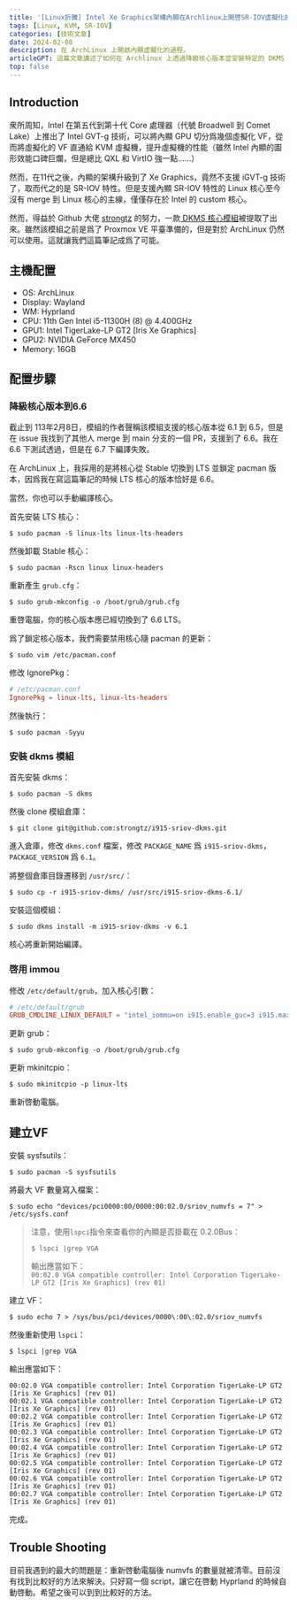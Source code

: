 ```yaml
---
title: '[Linux折騰] Intel Xe Graphics架構內顯在Archlinux上開啓SR-IOV虛擬化的過程'
tags: [Linux, KVM, SR-IOV]
categories: [技術文章]
date: 2024-02-08
description: 在 ArchLinux 上開啟內顯虛擬化的過程。
articleGPT: 這篇文章講述了如何在 Archlinux 上透過降級核心版本並安裝特定的 DKMS 模組來啟用 Intel Xe Graphics 內顯的 SR-IOV 虛擬化功能。
top: false
---
```


## Introduction

衆所周知，Intel 在第五代到第十代 Core 處理器（代號 Broadwell 到 Comet Lake）上推出了 Intel GVT-g 技術，可以將內顯 GPU 切分爲幾個虛擬化 VF，從而將虛擬化的 VF 直通給 KVM 虛擬機，提升虛擬機的性能（雖然 Intel 內顯的圖形效能口碑巨爛，但是總比 QXL 和 VirtIO 強一點……）

然而，在11代之後，內顯的架構升級到了 Xe Graphics，竟然不支援 iGVT-g 技術了，取而代之的是 SR-IOV 特性。但是支援內顯 SR-IOV 特性的 Linux 核心至今沒有 merge 到 Linux 核心的主線，僅僅存在於 Intel 的 custom 核心。

然而，得益於 Github 大佬 <a href="https://github.com/strongtz">strongtz</a> 的努力，一款<a href="https://github.com/strongtz/i915-sriov-dkms"> DKMS 核心模組</a>被提取了出來。雖然該模組之前是爲了 Proxmox VE 平臺準備的，但是對於 ArchLinux 仍然可以使用。這就讓我們這篇筆記成爲了可能。

## 主機配置

- OS: ArchLinux
- Display: Wayland
- WM: Hyprland
- CPU: 11th Gen Intel i5-11300H (8) @ 4.400GHz
- GPU1: Intel TigerLake-LP GT2 [Iris Xe Graphics]
- GPU2: NVIDIA GeForce MX450
- Memory: 16GB

## 配置步驟

### 降級核心版本到6.6

截止到 113年2月8日，模組的作者聲稱該模組支援的核心版本從 6.1 到 6.5，但是在 issue 我找到了其他人 merge 到 main 分支的一個 PR，支援到了 6.6。我在 6.6 下測試透過，但是在 6.7 下編譯失敗。

在 ArchLinux 上，我採用的是將核心從 Stable 切換到 LTS 並鎖定 pacman 版本，因爲我在寫這篇筆記的時候 LTS 核心的版本恰好是 6.6。

當然，你也可以手動編譯核心。

首先安裝 LTS 核心：

```shell
$ sudo pacman -S linux-lts linux-lts-headers
```

然後卸載 Stable 核心：

```shell
$ sudo pacman -Rscn linux linux-headers
```

重新產生 `grub.cfg`：

```shell
$ sudo grub-mkconfig -o /boot/grub/grub.cfg
```

重啓電腦，你的核心版本應已經切換到了 6.6 LTS。

爲了鎖定核心版本，我們需要禁用核心隨 pacman 的更新：

```shell
$ sudo vim /etc/pacman.conf
```

修改 IgnorePkg：

```conf
# /etc/pacman.conf
IgnorePkg = linux-lts, linux-lts-headers
```

然後執行：

```shell
$ sudo pacman -Syyu
```

### 安裝 dkms 模組

首先安裝 dkms：

```shell
$ sudo pacman -S dkms
```

然後 clone 模組倉庫：

```shell
$ git clone git@github.com:strongtz/i915-sriov-dkms.git
```

進入倉庫，修改 `dkms.conf` 檔案，修改 `PACKAGE_NAME` 爲 `i915-sriov-dkms`，`PACKAGE_VERSION` 爲 `6.1`。

將整個倉庫目錄遷移到 `/usr/src/`：

```shell
$ sudo cp -r i915-sriov-dkms/ /usr/src/i915-sriov-dkms-6.1/
```

安裝這個模組：

```shell
$ sudo dkms install -m i915-sriov-dkms -v 6.1
```

核心將重新開始編譯。

### 啓用 immou

修改 `/etc/default/grub`，加入核心引數：

```conf
# /etc/default/grub
GRUB_CMDLINE_LINUX_DEFAULT = "intel_iommu=on i915.enable_guc=3 i915.max_vfs=7"
```

更新 grub：

```shell
$ sudo grub-mkconfig -o /boot/grub/grub.cfg
```

更新 mkinitcpio：

```shell
$ sudo mkinitcpio -p linux-lts
```

重新啓動電腦。

## 建立VF

安裝 sysfsutils：

```shell
$ sudo pacman -S sysfsutils
```

將最大 VF 數量寫入檔案：

```shell
$ sudo echo "devices/pci0000:00/0000:00:02.0/sriov_numvfs = 7" > /etc/sysfs.conf
```

> 注意，使用`lspci`指令來查看你的內顯是否掛載在 0.2.0Bus：
> ```shell
> $ lspci |grep VGA
> ```
> 輸出應當如下：  
> `00:02.0 VGA compatible controller: Intel Corporation TigerLake-LP GT2 [Iris Xe Graphics] (rev 01)`

建立 VF：

```shell
$ sudo echo 7 > /sys/bus/pci/devices/0000\:00\:02.0/sriov_numvfs
```

然後重新使用 `lspci`：

```shell
$ lspci |grep VGA
```

輸出應當如下：

```
00:02.0 VGA compatible controller: Intel Corporation TigerLake-LP GT2 [Iris Xe Graphics] (rev 01)
00:02.1 VGA compatible controller: Intel Corporation TigerLake-LP GT2 [Iris Xe Graphics] (rev 01)
00:02.2 VGA compatible controller: Intel Corporation TigerLake-LP GT2 [Iris Xe Graphics] (rev 01)
00:02.3 VGA compatible controller: Intel Corporation TigerLake-LP GT2 [Iris Xe Graphics] (rev 01)
00:02.4 VGA compatible controller: Intel Corporation TigerLake-LP GT2 [Iris Xe Graphics] (rev 01)
00:02.5 VGA compatible controller: Intel Corporation TigerLake-LP GT2 [Iris Xe Graphics] (rev 01)
00:02.6 VGA compatible controller: Intel Corporation TigerLake-LP GT2 [Iris Xe Graphics] (rev 01)
00:02.7 VGA compatible controller: Intel Corporation TigerLake-LP GT2 [Iris Xe Graphics] (rev 01)
```

完成。

## Trouble Shooting

目前我遇到的最大的問題是：重新啓動電腦後 numvfs 的數量就被清零。目前沒有找到比較好的方法來解決。只好寫一個 script，讓它在啓動 Hyprland 的時候自動啓動。希望之後可以到到比較好的方法。